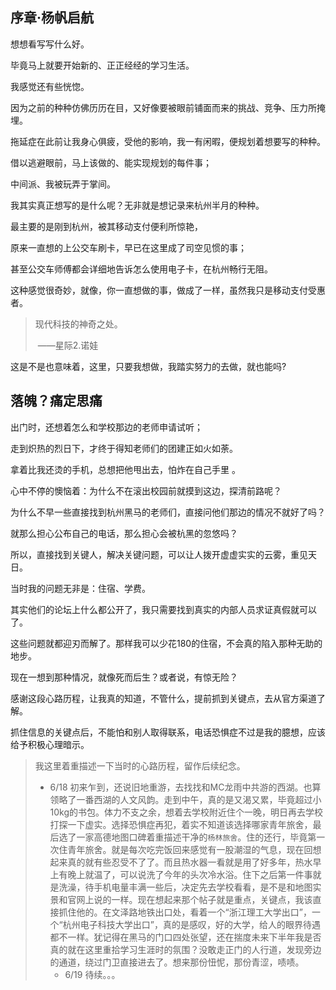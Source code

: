 ## 序章·杨帆启航



想想看写写什么好。

毕竟马上就要开始新的、正正经经的学习生活。

我感觉还有些恍惚。

因为之前的种种仿佛历历在目，又好像要被眼前铺面而来的挑战、竞争、压力所掩埋。

拖延症在此前让我身心俱疲，受他的影响，我一有闲暇，便规划着想要写的种种。

借以逃避眼前，马上该做的、能实现规划的每件事；

中间派、我被玩弄于掌间。

我其实真正想写的是什么呢？无非就是想记录来杭州半月的种种。

最主要的是刚到杭州，被其移动支付便利所惊艳，

原来一直想的上公交车刷卡，早已在这里成了司空见惯的事；

甚至公交车师傅都会详细地告诉怎么使用电子卡，在杭州畅行无阻。

这种感觉很奇妙，就像，你一直想做的事，做成了一样，虽然我只是移动支付受惠者。

> 现代科技的神奇之处。
>
> ​		——星际2.诺娃

这是不是也意味着，这里，只要我想做，我踏实努力的去做，就也能吗?

## 落魄？痛定思痛

出门时，还想着怎么和学校那边的老师申请试听；

走到炽热的烈日下，才终于得知老师们的团建正如火如荼。

拿着比我还烫的手机，总想把他甩出去，怕炸在自己手里 。

心中不停的懊恼着：为什么不在滚出校园前就摸到这边，探清前路呢？

为什么不早一些直接找到杭州黑马的老师们，直接问他们那边的情况不就好了吗？

就那么担心公布自己的电话，那么担心会被杭黑的忽悠吗？

所以，直接找到关键人，解决关键问题，可以让人拨开虚虚实实的云雾，重见天日。

当时我的问题无非是：住宿、学费。

其实他们的论坛上什么都公开了，我只需要找到真实的内部人员求证真假就可以了。

这些问题就都迎刃而解了。那样我可以少花180的住宿，不会真的陷入那种无助的地步。

现在一想到那种情况，就像死而后生？或者说，有惊无险？

感谢这段心路历程，让我真的知道，不管什么，提前抓到关键点，去从官方渠道了解。

抓住信息的关键点后，不能怕和别人取得联系，电话恐惧症不过是我的臆想，应该给予积极心理暗示。

> 我这里着重描述一下当时的心路历程，留作后续纪念。
>
> - 6/18		初来乍到，还说旧地重游，去找找和MC龙雨中共游的西湖。也算领略了一番西湖的人文风韵。走到中午，真的是又渴又累，毕竟超过小10kg的书包。体力不支之余，想着去学校附近住个一晚，明日再去学校打探一下虚实。选择恐惧症再犯，着实不知道该选择哪家青年旅舍，最后选了一家高德地图口碑着重描述干净的`杨林旅舍`。住的还行，毕竟第一次住青年旅舍。就是每次吃完饭回来感觉有一股潮湿的气息，现在回想起来真的就有些忍受不了了。而且热水器一看就是用了好多年，热水早上有晚上就温了，可以说洗了今年的头次冷水浴。住下之后第一件事就是洗澡，待手机电量丰满一些后，决定先去学校看看，是不是和地图实景和官网上说的一样。现在想起来那个帖子就是重点，关键点，我该直接抓住他的。在文泽路地铁出口处，看着一个“浙江理工大学出口”，一个“杭州电子科技大学出口”，真的是感叹，好的大学，给人的眼界待遇都不一样。犹记得在黑马的门口四处张望，还在揣度未来下半年我是否真的就在这里重拾学习生涯时的氛围？没敢走正门的人行道，发现旁边的通道，绕过门卫直接进去了。想来那份忸怩，那份青涩，啧啧。
>   - 6/19		待续。。。





































